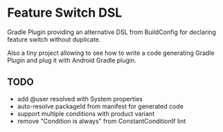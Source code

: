# Feature Switch DSL

Gradle Plugin providing an alternative DSL from BuildConfig
for declaring feature switch without duplicate.

Also a tiny project allowing to see how to write a code generating Gradle Plugin
and plug it with Android Gradle plugin.

## TODO

- add @user resolved with System properties
- auto-resolve packageId from manifest for generated code
- support multiple conditions with product variant
- remove "Condition is always" from ConstantConditionIf lint
